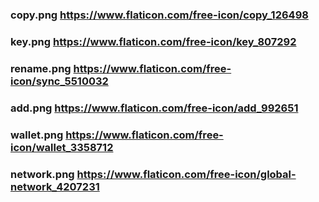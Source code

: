 ### copy.png https://www.flaticon.com/free-icon/copy_126498

### key.png https://www.flaticon.com/free-icon/key_807292

### rename.png https://www.flaticon.com/free-icon/sync_5510032

### add.png https://www.flaticon.com/free-icon/add_992651

### wallet.png https://www.flaticon.com/free-icon/wallet_3358712

### network.png https://www.flaticon.com/free-icon/global-network_4207231
